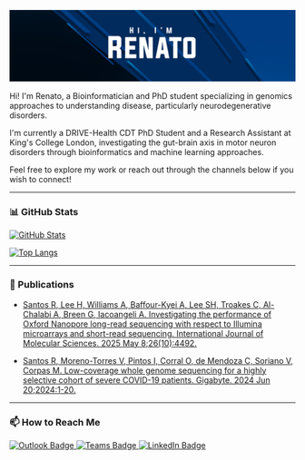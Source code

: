 <div id="header" align="center">

![Banner](./assets/GitHubHeader.png)

</div>

Hi! I'm Renato, a Bioinformatician and PhD student specializing in genomics approaches to understanding disease, particularly neurodegenerative disorders.

I'm currently a DRIVE-Health CDT PhD Student and a Research Assistant at King's College London, investigating the gut-brain axis in motor neuron disorders through bioinformatics and machine learning approaches.

Feel free to explore my work or reach out through the channels below if you wish to connect!

---

### 📊 GitHub Stats

[![GitHub Stats](https://github-readme-stats.vercel.app/api?username=renatosantos98&count_private=true&show_icons=true&theme=transparent)](https://github.com/anuraghazra/github-readme-stats)

[![Top Langs](https://github-readme-stats.vercel.app/api/top-langs/?username=renatosantos98&theme=transparent&langs_count=10)](https://github.com/anuraghazra/github-readme-stats#top-languages-card)

---

### 📝 Publications

- [Santos R, Lee H, Williams A, Baffour-Kyei A, Lee SH, Troakes C, Al-Chalabi A, Breen G, Iacoangeli A. Investigating the performance of Oxford Nanopore long-read sequencing with respect to Illumina microarrays and short-read sequencing. International Journal of Molecular Sciences. 2025 May 8;26(10):4492.](https://doi.org/10.3390/ijms26104492)

- [Santos R, Moreno-Torres V, Pintos I, Corral O, de Mendoza C, Soriano V, Corpas M. Low-coverage whole genome sequencing for a highly selective cohort of severe COVID-19 patients. Gigabyte. 2024 Jun 20;2024:1-20.](https://doi.org/10.46471/gigabyte.127)

---

### 📫 How to Reach Me

<p align="left">
    <a href="mailto:renato.santos@kcl.ac.uk">
        <img src="https://img.shields.io/badge/Microsoft_Outlook-0078D4?style=for-the-badge&logo=microsoft-outlook&logoColor=white" alt="Outlook Badge"/>
    </a>
    <a href="https://teams.microsoft.com/l/chat/0/0?users=renato.santos@kcl.ac.uk">
        <img src="https://img.shields.io/badge/Microsoft_Teams-6264A7?style=for-the-badge&logo=microsoft-teams&logoColor=white" alt="Teams Badge"/>
    </a>
    <a href="https://www.linkedin.com/in/renatosantos98/">
        <img src="https://img.shields.io/badge/LinkedIn-0077B5?style=for-the-badge&logo=linkedin&logoColor=white" alt="LinkedIn Badge"/>
    </a>
</p>
